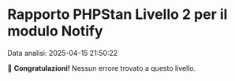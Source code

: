 # Rapporto PHPStan Livello 2 per il modulo Notify

Data analisi: 2025-04-15 21:50:22

🎉 **Congratulazioni!** Nessun errore trovato a questo livello.
